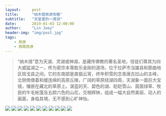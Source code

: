 ```yaml
---
layout:     post
title:      "纳木错旅游攻略"
subtitle:   "天堂里的一滴泪"
date:       2019-01-03 12:00:00
author:     "Lin Joey"
header-img: "img/post.jpg"
tags:
    - 旅游
    - 西南旅游
---
```


>“纳木措”意为天湖、灵湖或神湖，是藏传佛教的著名圣地，信徒们尊其为四大威猛湖之一，传为密宗本尊胜乐金刚的道场，位于拉萨市当雄县和那曲地区班戈县之间。它的东南部是直插云宵，终年积雪的念青唐古拉山的主峰，北侧倚偎着和缓连绵的高原丘陵，广阔的草原绕湖四周，天湖象一面巨大宝镜，镶嵌在藏北的草原上。湛蓝的天、碧色的湖、皑皑雪山、茵茵绿草、牧民的牛毛帐篷及五颜六色的山花，交相辉映，组成一幅大自然美丽、动人的画面，身临其境，无不感到心旷神怡。

![](https://linjoey-image.oss-cn-beijing.aliyuncs.com/我是驴友-纳木错旅游攻略_页面_01.jpg)
![](https://linjoey-image.oss-cn-beijing.aliyuncs.com/我是驴友-纳木错旅游攻略_页面_02.jpg)
![](https://linjoey-image.oss-cn-beijing.aliyuncs.com/我是驴友-纳木错旅游攻略_页面_03.jpg)
![](https://linjoey-image.oss-cn-beijing.aliyuncs.com/我是驴友-纳木错旅游攻略_页面_04.jpg)
![](https://linjoey-image.oss-cn-beijing.aliyuncs.com/我是驴友-纳木错旅游攻略_页面_05.jpg)
![](https://linjoey-image.oss-cn-beijing.aliyuncs.com/我是驴友-纳木错旅游攻略_页面_06.jpg)
![](https://linjoey-image.oss-cn-beijing.aliyuncs.com/我是驴友-纳木错旅游攻略_页面_07.jpg)
![](https://linjoey-image.oss-cn-beijing.aliyuncs.com/我是驴友-纳木错旅游攻略_页面_08.jpg)
![](https://linjoey-image.oss-cn-beijing.aliyuncs.com/我是驴友-纳木错旅游攻略_页面_09.jpg)
![](https://linjoey-image.oss-cn-beijing.aliyuncs.com/我是驴友-纳木错旅游攻略_页面_10.jpg)
![](https://linjoey-image.oss-cn-beijing.aliyuncs.com/我是驴友-纳木错旅游攻略_页面_11.jpg)
